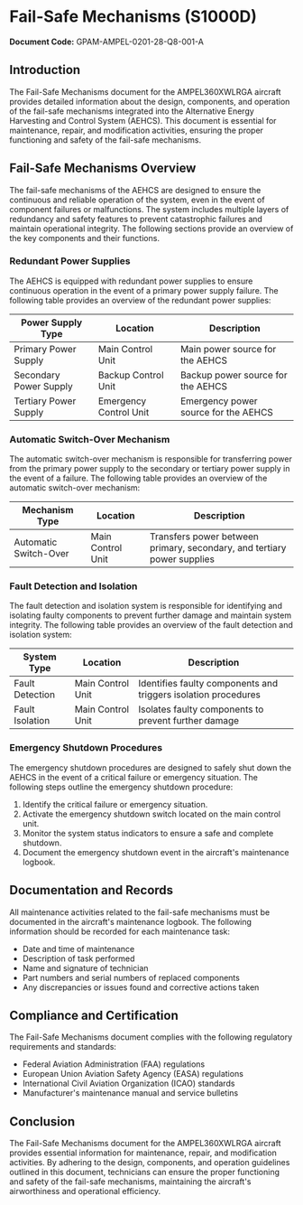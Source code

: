 # Fail-Safe Mechanisms (S1000D)

**Document Code:** GPAM-AMPEL-0201-28-Q8-001-A

## Introduction

The Fail-Safe Mechanisms document for the AMPEL360XWLRGA aircraft provides detailed information about the design, components, and operation of the fail-safe mechanisms integrated into the Alternative Energy Harvesting and Control System (AEHCS). This document is essential for maintenance, repair, and modification activities, ensuring the proper functioning and safety of the fail-safe mechanisms.

## Fail-Safe Mechanisms Overview

The fail-safe mechanisms of the AEHCS are designed to ensure the continuous and reliable operation of the system, even in the event of component failures or malfunctions. The system includes multiple layers of redundancy and safety features to prevent catastrophic failures and maintain operational integrity. The following sections provide an overview of the key components and their functions.

### Redundant Power Supplies

The AEHCS is equipped with redundant power supplies to ensure continuous operation in the event of a primary power supply failure. The following table provides an overview of the redundant power supplies:

| Power Supply Type | Location          | Description                           |
|-------------------|-------------------|---------------------------------------|
| Primary Power Supply | Main Control Unit | Main power source for the AEHCS       |
| Secondary Power Supply | Backup Control Unit | Backup power source for the AEHCS     |
| Tertiary Power Supply | Emergency Control Unit | Emergency power source for the AEHCS  |

### Automatic Switch-Over Mechanism

The automatic switch-over mechanism is responsible for transferring power from the primary power supply to the secondary or tertiary power supply in the event of a failure. The following table provides an overview of the automatic switch-over mechanism:

| Mechanism Type    | Location          | Description                           |
|-------------------|-------------------|---------------------------------------|
| Automatic Switch-Over | Main Control Unit | Transfers power between primary, secondary, and tertiary power supplies |

### Fault Detection and Isolation

The fault detection and isolation system is responsible for identifying and isolating faulty components to prevent further damage and maintain system integrity. The following table provides an overview of the fault detection and isolation system:

| System Type       | Location          | Description                           |
|-------------------|-------------------|---------------------------------------|
| Fault Detection   | Main Control Unit | Identifies faulty components and triggers isolation procedures |
| Fault Isolation   | Main Control Unit | Isolates faulty components to prevent further damage |

### Emergency Shutdown Procedures

The emergency shutdown procedures are designed to safely shut down the AEHCS in the event of a critical failure or emergency situation. The following steps outline the emergency shutdown procedure:

1. Identify the critical failure or emergency situation.
2. Activate the emergency shutdown switch located on the main control unit.
3. Monitor the system status indicators to ensure a safe and complete shutdown.
4. Document the emergency shutdown event in the aircraft's maintenance logbook.

## Documentation and Records

All maintenance activities related to the fail-safe mechanisms must be documented in the aircraft's maintenance logbook. The following information should be recorded for each maintenance task:

- Date and time of maintenance
- Description of task performed
- Name and signature of technician
- Part numbers and serial numbers of replaced components
- Any discrepancies or issues found and corrective actions taken

## Compliance and Certification

The Fail-Safe Mechanisms document complies with the following regulatory requirements and standards:

- Federal Aviation Administration (FAA) regulations
- European Union Aviation Safety Agency (EASA) regulations
- International Civil Aviation Organization (ICAO) standards
- Manufacturer's maintenance manual and service bulletins

## Conclusion

The Fail-Safe Mechanisms document for the AMPEL360XWLRGA aircraft provides essential information for maintenance, repair, and modification activities. By adhering to the design, components, and operation guidelines outlined in this document, technicians can ensure the proper functioning and safety of the fail-safe mechanisms, maintaining the aircraft's airworthiness and operational efficiency.
